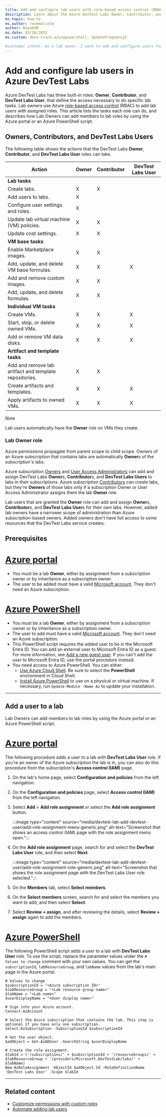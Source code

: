 ```yaml
---
title: Add and configure lab users with role-based access control (RBAC)
description: Learn about the Azure DevTest Labs Owner, Contributor, and DevTest Labs User roles, and how to add members to lab roles by using the Azure portal or Azure PowerShell.
ms.topic: how-to
ms.author: rosemalcolm
author: RoseHJM
ms.date: 03/26/2025
ms.custom: devx-track-azurepowershell, UpdateFrequency2

#customer intent: As a lab owner, I want to add and configure users for my lab so I can grant the access necessary to do specific lab tasks.
---
```


# Add and configure lab users in Azure DevTest Labs

Azure DevTest Labs has three built-in roles: **Owner**, **Contributor**, and **DevTest Labs User**, that define the access necessary to do specific lab tasks. Lab owners use Azure [role-based access control](/azure/role-based-access-control/overview) (RBAC) to add lab users with assigned roles. This article lists the tasks each role can do, and describes how Lab Owners can add members to lab roles by using the Azure portal or an Azure PowerShell script.

<a name="devtest-labs-user"></a>
## Owners, Contributors, and DevTest Labs Users

The following table shows the actions that the DevTest Labs **Owner**, **Contributor**, and **DevTest Labs User** roles can take.

|Action|Owner|Contributor|DevTest Labs User|
|------|-----|-----------|----------------|
|**Lab tasks**||||
|Create labs.|X|X||
|Add users to labs.|X|||
|Configure user settings and roles.|X|||
|Update lab virtual machine (VM) policies.|X|X||
|Update cost settings.|X|X||
|**VM base tasks**||||
|Enable Marketplace images.|X|X||
|Add, update, and delete VM base formulas.|X|X|X|
|Add and remove custom images.|X|X||
|Add, update, and delete formulas.|X|X||
|**Individual VM tasks**||||
|Create VMs.|X|X|X|
|Start, stop, or delete owned VMs.|X|X|X|
|Add or remove VM data disks.|X|X|X|
|**Artifact and template tasks**||||
|Add and remove lab artifact and template repositories.|X|X||
|Create artifacts and templates.|X|X|X|
|Apply artifacts to owned VMs.|X|X|X|

> [!NOTE]
> Lab users automatically have the **Owner** role on VMs they create.

### Lab Owner role

Azure permissions propagate from parent scope to child scope. Owners of an Azure subscription that contains labs are automatically **Owner**s of the subscription's labs.

Azure subscription [Owners](/azure/role-based-access-control/built-in-roles/privileged#owner) and [User Access Administrators](/azure/role-based-access-control/built-in-roles/privileged#user-access-administrator) can add and assign DevTest Labs **Owner**s, **Contributor**s, and **DevTest Labs Users** to labs in their subscriptions. Azure subscription [Contributors](/azure/role-based-access-control/built-in-roles/privileged#contributor) can create labs, but they're **Owners** of those labs only if a subscription Owner or User Access Administrator assigns them the lab **Owner** role.

Lab users that are granted the **Owner** role can add and assign **Owner**s, **Contributor**s, and **DevTest Labs User**s for their own labs. However, added lab owners have a narrower scope of administration than Azure subscription-based owners. Added owners don't have full access to some resources that the DevTest Labs service creates.

## Prerequisites

# [Azure portal](#tab/portal)

- You must be a lab **Owner**, either by assignment from a subscription owner or by inheritance as a subscription owner.
- The user to be added must have a valid [Microsoft account](/windows-server/identity/ad-ds/manage/understand-microsoft-accounts). They don't need an Azure subscription.

# [Azure PowerShell](#tab/PowerShell)

- You must be a lab **Owner**, either by assignment from a subscription owner or by inheritance as a subscription owner.
- The user to add must have a valid [Microsoft account](/windows-server/identity/ad-ds/manage/understand-microsoft-accounts). They don't need an Azure subscription.
- This PowerShell script requires the added user to be in the Microsoft Entra ID. You can add an external user to Microsoft Entra ID as a guest. For more information, see [Add a new guest user](/entra/fundamentals/how-to-create-delete-users#invite-an-external-user). If you can't add the user to Microsoft Entra ID, use the portal procedure instead.
- You need access to Azure PowerShell. You can either:
  - [Use Azure Cloud Shell](/azure/cloud-shell/quickstart). Be sure to select the **PowerShell** environment in Cloud Shell.
  - [Install Azure PowerShell](/powershell/azure/install-azure-powershell) to use on a physical or virtual machine. If necessary, run `Update-Module -Name Az` to update your installation.

---

## Add a user to a lab

Lab Owners can add members to lab roles by using the Azure portal or an Azure PowerShell script.

# [Azure portal](#tab/portal)

The following procedure adds a user to a lab with **DevTest Labs User** role. If you're an owner of the Azure subscription the lab is in, you can also do this procedure from the subscription's **Access control (IAM)** page.

1. On the lab's home page, select **Configuration and policies** from the left navigation.
1. On the **Configuration and policies** page, select **Access control (IAM)** from the left navigation.
1. Select **Add** > **Add role assignment** or select the **Add role assignment** button.

   :::image type="content" source="media/devtest-lab-add-devtest-user/add-role-assignment-menu-generic.png" alt-text="Screenshot that shows an access control (IAM) page with the role assignment menu open.":::

1. On the **Add role assignment** page, search for and select the **DevTest Labs User** role, and then select **Next**.

   :::image type="content" source="media/devtest-lab-add-devtest-user/add-role-assignment-role-generic.png" alt-text="Screenshot that shows the role assignment page with the DevTest Labs User role selected.":::

1. On the **Members** tab, select **Select members**.
1. On the **Select members** screen, search for and select the members you want to add, and then select **Select**.
1. Select **Review + assign**, and after reviewing the details, select **Review + assign** again to add the members.

# [Azure PowerShell](#tab/PowerShell)
<a name="add-an-external-user-to-a-lab-using-powershell"></a>

The following PowerShell script adds a user to a lab with **DevTest Labs User** role. To use the script, replace the parameter values under the `# Values to change` comment with your own values. You can get the `subscriptionId`, `labResourceGroup`, and `labName` values from the lab's main page in the Azure portal.

```azurepowershell
# Values to change
$subscriptionId = "<Azure subscription ID>"
$labResourceGroup = "<Lab resource group name>"
$labName = "<Lab name>"
$userDisplayName = "<User display name>"

# Sign into your Azure account.
Connect-AzAccount

# Select the Azure subscription that contains the lab. This step is optional if you have only one subscription.
Select-AzSubscription -SubscriptionId $subscriptionId

# Get the user object.
$adObject = Get-AzADUser -SearchString $userDisplayName

# Create the role assignment. 
$labId = ('/subscriptions/' + $subscriptionId + '/resourceGroups/' + $labResourceGroup + '/providers/Microsoft.DevTestLab/labs/' + $labName)
New-AzRoleAssignment -ObjectId $adObject.Id -RoleDefinitionName 'DevTest Labs User' -Scope $labId
```

---

## Related content

- [Customize permissions with custom roles](devtest-lab-grant-user-permissions-to-specific-lab-policies.md)
- [Automate adding lab users](automate-add-lab-user.md)
